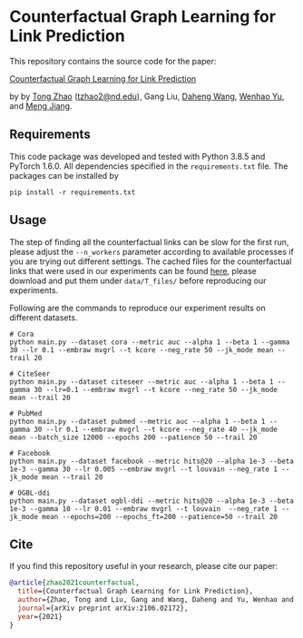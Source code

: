 Counterfactual Graph Learning for Link Prediction
====
This repository contains the source code for the paper:

[Counterfactual Graph Learning for Link Prediction](https://arxiv.org/pdf/2106.02172.pdf)

by by [Tong Zhao](https://tzhao.io/) (tzhao2@nd.edu), Gang Liu, [Daheng Wang](https://dahengwang0705.github.io/), [Wenhao Yu](https://wyu97.github.io/), and [Meng Jiang](http://www.meng-jiang.com/).

## Requirements

This code package was developed and tested with Python 3.8.5 and PyTorch 1.6.0. All dependencies specified in the ```requirements.txt``` file. The packages can be installed by
```
pip install -r requirements.txt
```

## Usage
The step of finding all the counterfactual links can be slow for the first run, please adjust the ```--n_workers``` parameter according to available processes if you are trying out different settings. The cached files for the counterfactual links that were used in our experiments can be found [here](https://www.dropbox.com/sh/zumzy19mdm57yw8/AAC6m8-PQDT-ygbEvByDlOcna?dl=0), please download and put them under ```data/T_files/``` before reproducing our experiments.

Following are the commands to reproduce our experiment results on different datasets.
```
# Cora
python main.py --dataset cora --metric auc --alpha 1 --beta 1 --gamma 30 --lr 0.1 --embraw mvgrl --t kcore --neg_rate 50 --jk_mode mean --trail 20

# CiteSeer
python main.py --dataset citeseer --metric auc --alpha 1 --beta 1 --gamma 30 --lr=0.1 --embraw mvgrl --t kcore --neg_rate 50 --jk_mode mean --trail 20

# PubMed
python main.py --dataset pubmed --metric auc --alpha 1 --beta 1 --gamma 30 --lr 0.1 --embraw mvgrl --t kcore --neg_rate 40 --jk_mode mean --batch_size 12000 --epochs 200 --patience 50 --trail 20

# Facebook
python main.py --dataset facebook --metric hits@20 --alpha 1e-3 --beta 1e-3 --gamma 30 --lr 0.005 --embraw mvgrl --t louvain --neg_rate 1 --jk_mode mean --trail 20

# OGBL-ddi
python main.py --dataset ogbl-ddi --metric hits@20 --alpha 1e-3 --beta 1e-3 --gamma 10 --lr 0.01 --embraw mvgrl --t louvain  --neg_rate 1 --jk_mode mean --epochs=200 --epochs_ft=200 --patience=50 --trail 20
```

## Cite
If you find this repository useful in your research, please cite our paper:

```bibtex
@article{zhao2021counterfactual,
  title={Counterfactual Graph Learning for Link Prediction},
  author={Zhao, Tong and Liu, Gang and Wang, Daheng and Yu, Wenhao and Jiang, Meng},
  journal={arXiv preprint arXiv:2106.02172},
  year={2021}
}
```

